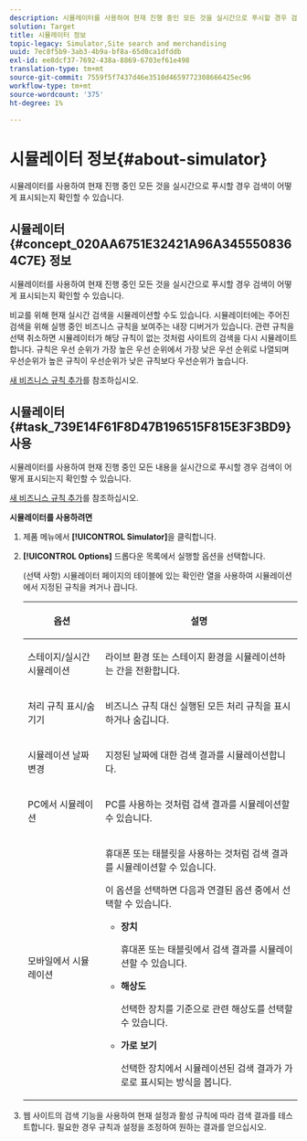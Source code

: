 ```yaml
---
description: 시뮬레이터를 사용하여 현재 진행 중인 모든 것을 실시간으로 푸시할 경우 검색이 어떻게 표시되는지 확인할 수 있습니다.
solution: Target
title: 시뮬레이터 정보
topic-legacy: Simulator,Site search and merchandising
uuid: 7ec8f5b9-3ab3-4b9a-bf8a-65d0ca1dfddb
exl-id: ee8dcf37-7692-438a-8869-6703ef61e498
translation-type: tm+mt
source-git-commit: 7559f5f7437d46e3510d4659772308666425ec96
workflow-type: tm+mt
source-wordcount: '375'
ht-degree: 1%

---
```


# 시뮬레이터 정보{#about-simulator}

시뮬레이터를 사용하여 현재 진행 중인 모든 것을 실시간으로 푸시할 경우 검색이 어떻게 표시되는지 확인할 수 있습니다.

## 시뮬레이터 {#concept_020AA6751E32421A96A3455508364C7E} 정보

시뮬레이터를 사용하여 현재 진행 중인 모든 것을 실시간으로 푸시할 경우 검색이 어떻게 표시되는지 확인할 수 있습니다.

비교를 위해 현재 실시간 검색을 시뮬레이션할 수도 있습니다. 시뮬레이터에는 주어진 검색을 위해 실행 중인 비즈니스 규칙을 보여주는 내장 디버거가 있습니다. 관련 규칙을 선택 취소하면 시뮬레이터가 해당 규칙이 없는 것처럼 사이트의 검색을 다시 시뮬레이트합니다. 규칙은 우선 순위가 가장 높은 우선 순위에서 가장 낮은 우선 순위로 나열되며 우선순위가 높은 규칙이 우선순위가 낮은 규칙보다 우선순위가 높습니다.

[새 비즈니스 규칙 추가](c-about-rules-menu/c-about-business-rules.md#task_BD3B31ED48BB4B1B8F1DCD3BFA2528E7)를 참조하십시오.

## 시뮬레이터 {#task_739E14F61F8D47B196515F815E3F3BD9} 사용

시뮬레이터를 사용하여 현재 진행 중인 모든 내용을 실시간으로 푸시할 경우 검색이 어떻게 표시되는지 확인할 수 있습니다.

[새 비즈니스 규칙 추가](c-about-rules-menu/c-about-business-rules.md#task_BD3B31ED48BB4B1B8F1DCD3BFA2528E7)를 참조하십시오.

**시뮬레이터를 사용하려면**

1. 제품 메뉴에서 **[!UICONTROL Simulator]**&#x200B;을 클릭합니다.
1. **[!UICONTROL Options]** 드롭다운 목록에서 실행할 옵션을 선택합니다.

   <!-- 
   
   r_simulator_page_options.xml
   
   -->

   (선택 사항) 시뮬레이터 페이지의 테이블에 있는 확인란 열을 사용하여 시뮬레이션에서 지정된 규칙을 켜거나 끕니다.

   <table> 
    <thead> 
      <tr> 
      <th colname="col1" class="entry"> <p>옵션 </p> </th> 
      <th colname="col2" class="entry"> <p>설명 </p> </th> 
      </tr> 
    </thead>
    <tbody> 
      <tr> 
      <td colname="col1"> <p><span class="uicontrol">스테이지/실시간 시뮬레이션</span> </p> </td> 
      <td colname="col2"> <p>라이브 환경 또는 스테이지 환경을 시뮬레이션하는 간을 전환합니다. </p> </td> 
      </tr> 
      <tr> 
      <td colname="col1"> <p><span class="uicontrol">처리 규칙 표시/숨기기</span> </p> </td> 
      <td colname="col2"> <p>비즈니스 규칙 대신 실행된 모든 처리 규칙을 표시하거나 숨깁니다. </p> </td> 
      </tr> 
      <tr> 
      <td colname="col1"> <p><span class="uicontrol">시뮬레이션 날짜 변경</span> </p> </td> 
      <td colname="col2"> <p>지정된 날짜에 대한 검색 결과를 시뮬레이션합니다. </p> </td> 
      </tr> 
      <tr> 
      <td colname="col1"> <p><span class="uicontrol">PC에서 시뮬레이션</span> </p> </td> 
      <td colname="col2"> <p>PC를 사용하는 것처럼 검색 결과를 시뮬레이션할 수 있습니다. </p> </td> 
      </tr> 
      <tr> 
      <td colname="col1"> <p><span class="uicontrol">모바일에서 시뮬레이션</span> </p> </td> 
      <td colname="col2"> <p>휴대폰 또는 태블릿을 사용하는 것처럼 검색 결과를 시뮬레이션할 수 있습니다. </p> <p>이 옵션을 선택하면 다음과 연결된 옵션 중에서 선택할 수 있습니다. </p> 
        <ul id="ul_2A9901418212486A8EE67A78CB99CBE4"> 
        <li id="li_B210E954DF0D44C397718112C72C2103"> <b><span class="uicontrol">장치</span></b> <p>휴대폰 또는 태블릿에서 검색 결과를 시뮬레이션할 수 있습니다. </p> </li> 
        <li id="li_90B64EAA0B57446A90CE22172E703594"> <b><span class="uicontrol">해상도</span></b> <p>선택한 장치를 기준으로 관련 해상도를 선택할 수 있습니다. </p> </li> 
        <li id="li_042AF9FA3FA846EDB48F7296DB361515"> <b><span class="uicontrol">가로 보기</span></b> <p>선택한 장치에서 시뮬레이션된 검색 결과가 가로로 표시되는 방식을 봅니다. </p> </li> 
        </ul> </td> 
      </tr> 
    </tbody> 
    </table>

1. 웹 사이트의 검색 기능을 사용하여 현재 설정과 활성 규칙에 따라 검색 결과를 테스트합니다. 필요한 경우 규칙과 설정을 조정하여 원하는 결과를 얻으십시오.
